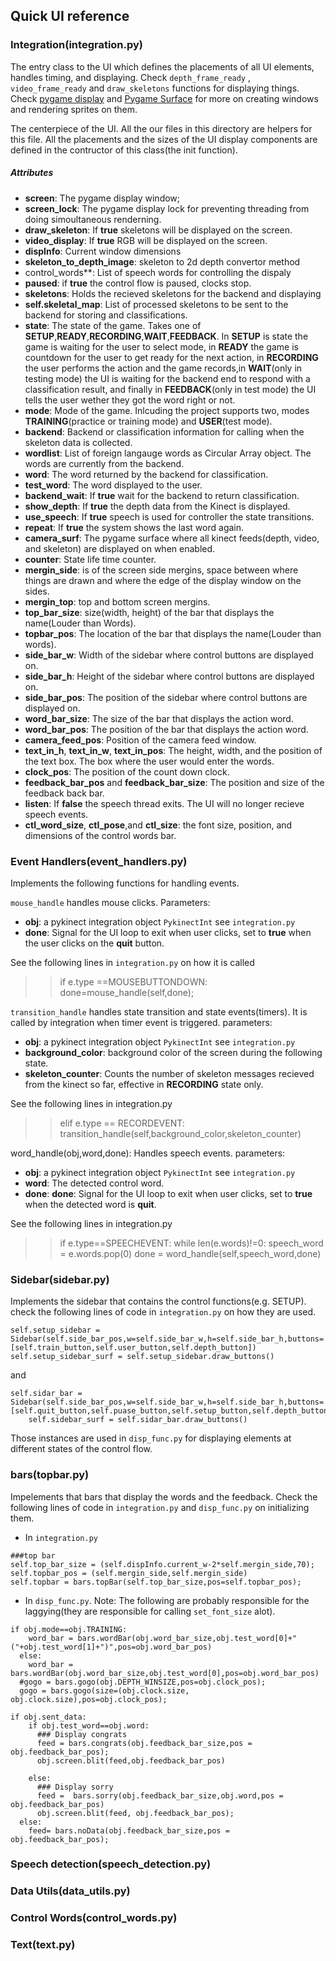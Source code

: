 ## Quick UI reference 

### Integration(integration.py)
The entry class to the UI which defines the placements of all UI elements, handles timing, and displaying. Check `depth_frame_ready` , `video_frame_ready` and `draw_skeletons` functions for displaying things. Check [pygame display](https://www.pygame.org/docs/ref/display.html) and [Pygame Surface](https://www.pygame.org/docs/ref/surface.html) for more on creating windows and rendering sprites on them. 

The centerpiece of the UI. All the our files in this directory are helpers for this file. All the placements and the sizes of the UI display components are defined in the contructor of this class(the init function).

##### Attributes 
* **screen**: The pygame display window;
* **screen_lock**: The pygame display lock for preventing threading from doing simoultaneous renderning.
* **draw_skeleton**: If **true** skeletons will be displayed on the screen. 
* **video_display**: If **true** RGB will be displayed on the screen.
* **dispInfo**: Current window dimensions
* **skeleton_to_depth_image**: skeleton to 2d depth convertor method
* control_words**: List of speech words for controlling the dispaly
* **paused**: if **true** the control flow is paused, clocks stop.
* **skeletons**: Holds the recieved skeletons for the backend and displaying 
* **self.skeletal_map**: List of processed skeletons to be sent to the backend for storing and classifications.
* **state**: The state of the game. Takes one of **SETUP**,**READY**,**RECORDING**,**WAIT**,**FEEDBACK**. In **SETUP** is state the game is waiting for the user to select mode, in **READY** the game is countdown for the user to get ready for the next action, in **RECORDING** the user performs the action and the game records,in **WAIT**(only in testing mode) the UI is waiting for the backend end to respond with a classification result, and finally in **FEEDBACK**(only in test mode) the UI tells the user wether they got the word right or not.
* **mode**: Mode of the game. Inlcuding the project supports two, modes **TRAINING**(practice or training mode) and **USER**(test mode).
* **backend**: Backend or classification information for calling when the skeleton data is collected.
* **wordlist**: List of foreign langauge words as Circular Array object. The words are currently from the backend. 
* **word**: The word returned by the backend for classification.
* **test_word**: The word displayed to the user.
* **backend_wait**: If **true** wait for the backend to return classification.
* **show_depth**: If **true** the depth data from the Kinect is displayed.
* **use_speech**: If **true** speech is used for controller the state transitions.
* **repeat**: If **true** the system shows the last word again.
* **camera_surf**: The pygame surface where all kinect feeds(depth, video, and skeleton) are displayed on when enabled.
* **counter**: State life time counter. 
* **mergin_side**: is of the screen side mergins, space between where things are drawn and where the edge of the display window on the sides.
* **mergin_top**: top and bottom screen mergins.
* **top_bar_size**: size(width, height) of the bar that displays the name(Louder than Words).
* **topbar_pos**: The location of the bar that displays the name(Louder than words).
* **side_bar_w**: Width of the sidebar where control buttons are displayed on.
* **side_bar_h**: Height of the sidebar where control buttons are displayed on.
* **side_bar_pos**: The position of the sidebar where control buttons are displayed on.
* **word_bar_size**: The size of the bar that displays the action word. 
* **word_bar_pos**: The position of the bar that displays the action word.
* **camera_feed_pos**: Position of the camera feed window. 
* **text_in_h**, **text_in_w**, **text_in_pos**: The height, width, and the position of the text box. The box where the user would enter the words.
* **clock_pos**: The position of the count down clock.
* **feedback_bar_pos** and **feedback_bar_size**: The position and size of the feedback back bar.
* **listen**: If **false** the speech thread exits. The UI will no longer recieve speech events.
* **ctl_word_size**, **ctl_pose**,and **ctl_size**: the font size, position, and dimensions of the control words bar.


### Event Handlers(event_handlers.py)
Implements the following functions for handling events.

`mouse_handle`
handles mouse clicks.
Parameters:
- **obj**: a pykinect integration object `PykinectInt` see `integration.py`
- **done**: Signal for the UI loop to exit when user clicks, set to **true** when the user clicks on the **quit** button.
   
See the following lines in `integration.py` on how it is called
  >> if e.type ==MOUSEBUTTONDOWN:
  >>   done=mouse_handle(self,done);
 

`transition_handle`
  handles state transition and state events(timers). It is called by integration when timer event is triggered.
parameters:
- **obj**: a pykinect integration object `PykinectInt` see `integration.py`
- **background_color**: background color of the screen during the following state.
- **skeleton_counter**: Counts the number of skeleton messages recieved from the kinect so far, effective in **RECORDING** state only.

See the following lines in integration.py
  >> elif e.type == RECORDEVENT:
  >>  transition_handle(self,background_color,skeleton_counter)

word_handle(obj,word,done):
Handles speech events. 
parameters:
- **obj**: a pykinect integration object `PykinectInt` see `integration.py`
- **word**: The detected control word.
- **done**: **done**: Signal for the UI loop to exit when user clicks, set to **true** when the detected word is **quit**.

See the following lines in integration.py
  >>if e.type==SPEECHEVENT:
  >>  while len(e.words)!=0:
  >>     speech_word = e.words.pop(0)
  >>     done = word_handle(self,speech_word,done)


### Sidebar(sidebar.py)
Implements the sidebar that contains the control functions(e.g. SETUP). check the following lines of code in `integration.py` on how they are used. 

```
self.setup_sidebar = Sidebar(self.side_bar_pos,w=self.side_bar_w,h=self.side_bar_h,buttons=[self.train_button,self.user_button,self.depth_button])
self.setup_sidebar_surf = self.setup_sidebar.draw_buttons()
```
and 
```
self.sidar_bar = Sidebar(self.side_bar_pos,w=self.side_bar_w,h=self.side_bar_h,buttons=[self.quit_button,self.puase_button,self.setup_button,self.depth_button])
    self.sidebar_surf = self.sidar_bar.draw_buttons()
```

Those instances are used in `disp_func.py` for displaying elements at different states of the control flow.

### bars(topbar.py)
Impelements that bars that display the words and the feedback. Check the following lines of code in `integration.py` and `disp_func.py` on initializing them.

- In `integration.py`
```
###top bar
self.top_bar_size = (self.dispInfo.current_w-2*self.mergin_side,70);
self.topbar_pos = (self.mergin_side,self.mergin_side)
self.topbar = bars.topBar(self.top_bar_size,pos=self.topbar_pos);
```
- In `disp_func.py`. Note: The following are probably responsible for the laggying(they are responsible for calling `set_font_size` alot). 
```
if obj.mode==obj.TRAINING:
    word_bar = bars.wordBar(obj.word_bar_size,obj.test_word[0]+"("+obj.test_word[1]+")",pos=obj.word_bar_pos)
  else:
    word_bar = bars.wordBar(obj.word_bar_size,obj.test_word[0],pos=obj.word_bar_pos)
  #gogo = bars.gogo(obj.DEPTH_WINSIZE,pos=obj.clock_pos);
  gogo = bars.gogo(size=(obj.clock.size, obj.clock.size),pos=obj.clock_pos);
```
```
if obj.sent_data:
    if obj.test_word==obj.word:
      ### Display congrats
      feed = bars.congrats(obj.feedback_bar_size,pos = obj.feedback_bar_pos);
      obj.screen.blit(feed,obj.feedback_bar_pos)

    else:
      ### Display sorry
      feed =  bars.sorry(obj.feedback_bar_size,obj.word,pos = obj.feedback_bar_pos)
      obj.screen.blit(feed, obj.feedback_bar_pos);
  else:
    feed= bars.noData(obj.feedback_bar_size,pos = obj.feedback_bar_pos);
```


### Speech detection(speech_detection.py)

### 

### Data Utils(data_utils.py)

### Control Words(control_words.py)

### Text(text.py)

### 
